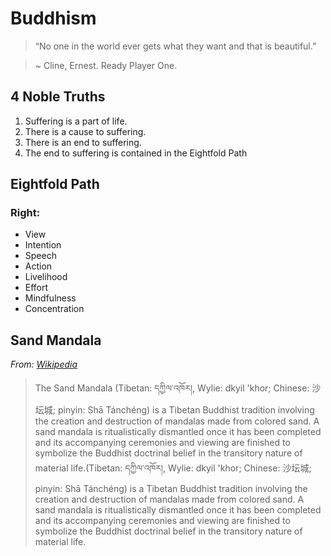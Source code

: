 # Buddhism

> “No one in the world ever gets what they want and that is beautiful.”

> ~ Cline, Ernest. Ready Player One.

## 4 Noble Truths

1.  Suffering is a part of life.
1.  There is a cause to suffering.
1.  There is an end to suffering.
1.  The end to suffering is contained in the Eightfold Path

## Eightfold Path

### Right:

-   View
-   Intention
-   Speech
-   Action
-   Livelihood
-   Effort
-   Mindfulness
-   Concentration

## Sand Mandala

*From: [Wikipedia](https://en.wikipedia.org/wiki/Sand_mandala)*

> The Sand Mandala (Tibetan: དཀྱིལ་འཁོར།, Wylie: dkyil 'khor; Chinese: 沙坛城; pinyin: Shā Tánchéng) is a Tibetan Buddhist tradition involving the creation and destruction of mandalas made from colored sand. A sand mandala is ritualistically dismantled once it has been completed and its accompanying ceremonies and viewing are finished to symbolize the Buddhist doctrinal belief in the transitory nature of material life.(Tibetan: དཀྱིལ་འཁོར།, Wylie: dkyil 'khor; Chinese: 沙坛城; pinyin: Shā Tánchéng) is a Tibetan Buddhist tradition involving the creation and destruction of mandalas made from colored sand. A sand mandala is ritualistically dismantled once it has been completed and its accompanying ceremonies and viewing are finished to symbolize the Buddhist doctrinal belief in the transitory nature of material life.
